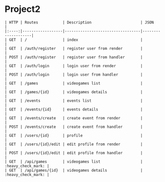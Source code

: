 # Project2

	| HTTP | Routes           | Description                      | JSON               |
	|:----:|------------------|----------------------------------|--------------------|
	| GET  | /                | index                            |                    |
	| GET  | /auth/register   | register user from render        |                    |
	| POST | /auth/register   | register user from handler       |                    |
	| GET  | /auth/login      | login user from render           |                    |
	| POST | /auth/login      | login user from handler          |                    |
	| GET  | /games           | videogames list                  |                    |
	| GET  | /games/{id}      | videogames details               |                    |
	| GET  | /events          | events list                      |                    |
	| GET  | /events/{id}     | events details                   |                    |
	| GET  | /events/create   | create event from render         |                    |
	| POST | /events/create   | create event from handler        |                    |
	| GET  | /users/{id}      | profile                          |                    |
	| GET  | /users/{id}/edit | edit profile from render   	     |                    |
	| POST | /users/{id}/edit | edit profile from handler	     |                    |
	| GET  | /api/games       | videogames list                  | :heavy_check_mark: |
	| GET  | /api/games/{id}  | videogames details               | :heavy_check_mark: |

